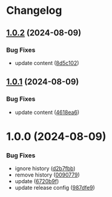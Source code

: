 # Changelog

## [1.0.2](https://github.com/d0whc3r/indexnow/compare/v1.0.1...v1.0.2) (2024-08-09)


### Bug Fixes

* update content ([8d5c102](https://github.com/d0whc3r/indexnow/commit/8d5c10274d96fb1864cbc432f5c6909cf79842ab))

## [1.0.1](https://github.com/d0whc3r/indexnow/compare/v1.0.0...v1.0.1) (2024-08-09)

### Bug Fixes

- update content ([4618ea6](https://github.com/d0whc3r/indexnow/commit/4618ea6bc10f1f2125b8caf0bc316352bbc4a859))

# 1.0.0 (2024-08-09)

### Bug Fixes

- ignore history ([d2b7fbb](https://github.com/d0whc3r/indexnow/commit/d2b7fbba094361cf27e83388a0fb682794aef89c))
- remove history ([0090779](https://github.com/d0whc3r/indexnow/commit/00907797707306d34912641cfb506707852891fc))
- update ([6720b9f](https://github.com/d0whc3r/indexnow/commit/6720b9fe873c949ac4e4fdfdb111ba4f55ab943c))
- update release config ([987dfe9](https://github.com/d0whc3r/indexnow/commit/987dfe905a17bae78fbe7fce17532b272a2b3d98))

```

```
